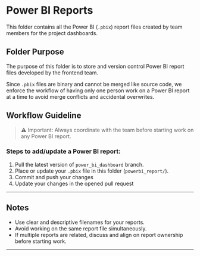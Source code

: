 # Power BI Reports

This folder contains all the Power BI (`.pbix`) report files created by team members for the project dashboards.

## Folder Purpose
The purpose of this folder is to store and version control Power BI report files developed by the frontend team.

Since `.pbix` files are binary and cannot be merged like source code, we enforce the workflow of having only one person work on a Power BI report at a time to avoid merge conflicts and accidental overwrites.

## Workflow Guideline

> ⚠️ Important: Always coordinate with the team before starting work on any Power BI report.

### Steps to add/update a Power BI report:
1. Pull the latest version of `power_bi_dashboard` branch.
2. Place or update your `.pbix` file in this folder (`powerbi_report/`).
3. Commit and push your changes
4. Update your changes in the opened pull request

---


## Notes
- Use clear and descriptive filenames for your reports.
- Avoid working on the same report file simultaneously.
- If multiple reports are related, discuss and align on report ownership before starting work.

---


